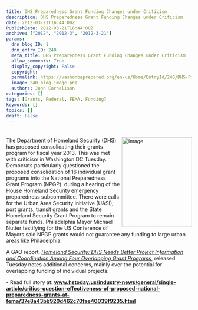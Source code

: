 ```yaml
---
title: DHS Preparedness Grant Funding Changes under Criticism
description: DHS Preparedness Grant Funding Changes under Criticism
date: 2012-03-21T16:44:00Z
PublishDate: 2012-03-21T16:44:00Z
archive: ["2012", "2012-3", "2012-3-21"]
params:
  dnn_blog_ID: 1
  dnn_entry_ID: 240
  meta_title: DHS Preparedness Grant Funding Changes under Criticism
  allow_comments: True
  display_copyright: False
  copyright:
  permalink: https://vashonbeprepared.org/en-us/Home/EntryId/240/DHS-Preparedness-Grant-Funding-Changes-under-Criticism
  image: 240_blog-image.png
  authors: John Cornelison
categories: []
tags: [Grants, Federal, FEMA, Funding]
keywords: []
topics: []
draft: False
---
```


<div class="wlWriterHeaderFooter" style="padding-bottom: 4px; margin: 0px; padding-left: 0px; padding-right: 0px; float: none; padding-top: 4px;"> </div>
<p><a href="./images/240/2fc21293cec9_6993-image_2.png"><img width="190" height="244" title="image" align="right" style="background-image: none;   margin: 0px 0px 5px 5px; padding-left: 0px; padding-right: 0px; display: inline; float: right;   padding-top: 0px;border: 0px;" alt="image" src="./images/240/2fc21293cec9_6993-image_thumb.png" /></a>The Department of Homeland Security (DHS) has proposed consolidating their grants program for fiscal year 2013. This was met with criticism in Washington DC Tuesday.&nbsp; Democrats particularly questioned the proposed consolidation of 16 individual grant programs into the National Preparedness Grant Program (NPGP)&nbsp; during a hearing of the House Homeland Security emergency preparedness subcommittee. There were calls for the Urban Area Security Initiative (UASI), port grants, transit grants and the State Homeland Security Grant Program to remain separate funds. Philadelphia Mayor Michael Nutter testifying for the US Conference of Mayors said NPGP grants would not guarantee any funding to large urban areas like Philadelphia.</p>
<p>A GAO report, <i><a href="http://www.gao.gov/assets/590/588960.pdf">Homeland Security: DHS Needs Better Project Information and Coordination Among Four Overlapping Grant Programs</a></i>, released Tuesday notes additional concerns, mainly over the potential for overlapping funding of individual projects.</p>
<p>- Read full story at: <a href="http://www.hstoday.us/industry-news/general/single-article/critics-question-effectiveness-of-proposed-national-preparedness-grants-at-fema/37e8a43bb920d462c70fae40039f9235.html "><b>www.hstoday.us/industry-news/general/single-article/critics-question-effectiveness-of-proposed-national-preparedness-grants-at-fema/37e8a43bb920d462c70fae40039f9235.html</b> </a></p>
